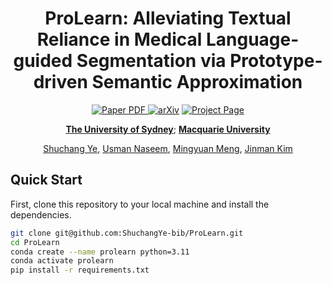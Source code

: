 <div align="center">
<h1>ProLearn: Alleviating Textual Reliance in Medical Language-guided Segmentation via Prototype-driven Semantic Approximation</h1>

<a href="" target="_blank" rel="noopener noreferrer">
  <img src="https://img.shields.io/badge/Paper-ProLearn" alt="Paper PDF">
</a>
<a href=""><img src="https://img.shields.io/badge/arXiv-xxxx.xxxxx-b31b1b.svg" alt="arXiv"></a>
<a href=""><img src="https://img.shields.io/badge/Project_Page-green" alt="Project Page"></a>

**[The University of Sydney](https://www.sydney.edu.au)**; **[Macquarie University](https://www.mq.edu.au)**

[Shuchang Ye](https://shuchangye-bib.github.io), [Usman Naseem](https://researchers.mq.edu.au/en/persons/usman-naseem), [Mingyuan Meng](https://mungomeng.github.io), [Jinman Kim](https://www.sydney.edu.au/engineering/about/our-people/academic-staff/jinman-kim.html)
</div>

## Quick Start

First, clone this repository to your local machine and install the dependencies. 

```bash
git clone git@github.com:ShuchangYe-bib/ProLearn.git
cd ProLearn
conda create --name prolearn python=3.11
conda activate prolearn
pip install -r requirements.txt
```
